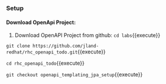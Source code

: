 ### Setup
#### Download OpenApi Project:

1. Download OpenAPI Project from github:
`cd labs`{{execute}}

`git clone https://github.com/jland-redhat/rhc_openapi_todo.git`{{execute}}

`cd rhc_openapi_todo`{{execute}}

`git checkout openapi_templating_jpa_setup`{{execute}}

